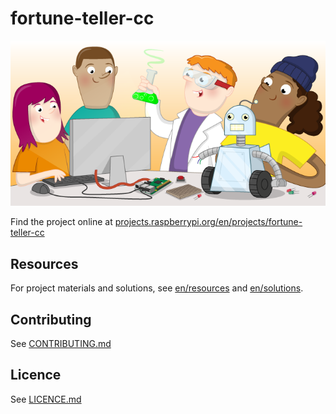 # fortune-teller-cc

![fortune-teller-cc](banner.png)

Find the project online at [projects.raspberrypi.org/en/projects/fortune-teller-cc](https://projects.raspberrypi.org/en/projects/fortune-teller-cc)

## Resources
For project materials and solutions, see [en/resources](https://github.com/raspberrypilearning/fortune-teller-cc/tree/master/en/resources) and [en/solutions](https://github.com/raspberrypilearning/fortune-teller-cc/tree/master/en/solutions).

## Contributing
See [CONTRIBUTING.md](CONTRIBUTING.md)

## Licence
 See [LICENCE.md](LICENCE.md)